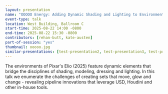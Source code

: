 ```yaml
---
layout: presentation
name: "OOOOO Energy: Adding Dynamic Shading and Lighting to Environments on Pixar's Elio"
event-type: talk
location: West Building, Ballroom C
start-time: 2025-08-22 14:00 -0800
end-time: 2025-08-22 15:30 -0800
contributors: [rehan-butt, kate-austen]
part-of-session: "yes"
thumbnail: ooooo.jpg
similar-presentations: [test-presentation2, test-presentation3, test-presentation2]
---
```


The environments of Pixar's Elio (2025) feature dynamic elements that bridge the disciplines of shading, modeling, dressing and lighting. In this talk we enumerate the challenges of creating sets that move, glow and change - revealing pipeline innovations that leverage USD, Houdini and other in-house tools.